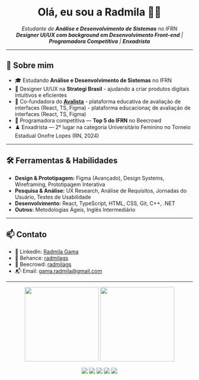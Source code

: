 <h1 align="center">Olá, eu sou a Radmila 👩‍💻</h1>

<p align="center">
  <em>
    Estudante de <strong>Análise e Desenvolvimento de Sistemas</strong> no IFRN<br>
    <strong>Designer UI/UX com background em Desenvolvimento Front-end</strong> | <strong>Programadora Competitiva</strong> | <strong>Enxadrista</strong>
  </em>
</p>

---

## 🌟 Sobre mim

- 🎓 Estudando **Análise e Desenvolvimento de Sistemas** no IFRN
- 🎨 Designer UI/UX na **Strategi Brasil** - ajudando a criar produtos digitais intuitivos e eficientes
- 🚀 Co-fundadora do **[Avalista](https://www.linkedin.com/company/avalista/)** - plataforma educativa de avaliação de interfaces (React, TS, Figma) - plataforma educacionaç de avaliação de interfaces (React, TS, Figma)
- 🤖 Programadora competitiva — **Top 5 do IFRN** no Beecrowd
- ♟️ Enxadrista — 2º lugar na categoria Universitário Feminino no Torneio Estadual Onofre Lopes (RN, 2024)

---

## 🛠️ Ferramentas & Habilidades

- **Design & Prototipagem:** Figma (Avançado), Design Systems, Wireframing, Prototipagem Interativa
- **Pesquisa & Análise:** UX Research, Análise de Requisitos, Jornadas do Usuário, Testes de Usabilidade
- **Desenvolvimento:** React, TypeScript, HTML, CSS, Git, C++, .NET
- **Outros:** Metodologias Ágeis, Inglês Intermediário

---

## 📫 Contato

- 💼 LinkedIn: [Radmila Gama](https://www.linkedin.com/in/radmila-gama-37a207212/)
- 🎨 Behance: [radmilags](https://www.behance.net/radmilags)
- 🎯 Beecrowd: [radmilags](https://www.beecrowd.com.br/judge/pt/profile/230691)
- 📬 Email: gama.radmila@gmail.com

---

<p align="center">
  <img height="200em" src="https://github-readme-stats.vercel.app/api/top-langs/?username=radmilags&langs_count=20&layout=compact&theme=aura&locale=pt-br" />
  <img height="200em" src="https://github-readme-stats.vercel.app/api?username=radmilags&show_icons=true&theme=aura&count_private=true&include_all_commits=true&locale=pt-br"/>
</p>

<p align="center">
  <img src="http://github-profile-summary-cards.vercel.app/api/cards/profile-details?username=radmilags&theme=aura" />
  <img src="http://github-profile-summary-cards.vercel.app/api/cards/repos-per-language?username=radmilags&theme=aura" />
  <img src="http://github-profile-summary-cards.vercel.app/api/cards/most-commit-language?username=radmilags&theme=aura" />
  <img src="http://github-profile-summary-cards.vercel.app/api/cards/stats?username=radmilags&theme=aura" />
  <img src="http://github-profile-summary-cards.vercel.app/api/cards/productive-time?username=radmilags&theme=aura&utcOffset=-3" /> 
</p>
